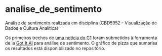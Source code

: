 # analise_de_sentimento
Análise de sentimento realizada em disciplina (CBD5952 - Visualização de Dados e Cultura Analítica)

Os primeiros trechos de [uma notícia do G1](https://g1.globo.com/politica/noticia/2024/04/29/8-de-janeiro-stf-ja-condenou-mais-de-200-executores-dos-atos-golpistas-penas-chegam-a-17-anos.ghtml) foram submetídos à ferramenta de ia [Got It AI](https://www.gotit.ai/pt-br/Home/Sentiment) para análise de sentimento. O gráfico de pizza que sumarisa os resultados está disponibilizado no repositório. 
